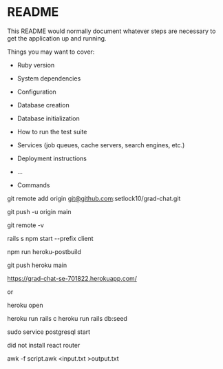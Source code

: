 # README

This README would normally document whatever steps are necessary to get the
application up and running.

Things you may want to cover:

* Ruby version

* System dependencies

* Configuration

* Database creation

* Database initialization

* How to run the test suite

* Services (job queues, cache servers, search engines, etc.)

* Deployment instructions

* ...

* Commands

git remote add origin git@github.com:setlock10/grad-chat.git


git push -u origin main

git remote -v

rails s
npm start --prefix client

npm run heroku-postbuild

git push heroku main  



https://grad-chat-se-701822.herokuapp.com/

or

heroku open

heroku run rails c
heroku run rails db:seed




sudo service postgresql start

did not install react router

awk -f script.awk  <input.txt  >output.txt


